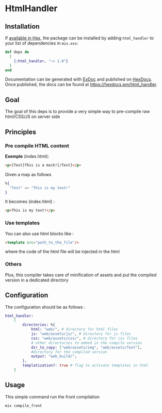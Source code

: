 # HtmlHandler

## Installation

If [available in Hex](https://hex.pm/docs/publish), the package can be installed
by adding `html_handler` to your list of dependencies in `mix.exs`:

```elixir
def deps do
  [
    {:html_handler, "~> 1.0"}
  ]
end
```

Documentation can be generated with [ExDoc](https://github.com/elixir-lang/ex_doc)
and published on [HexDocs](https://hexdocs.pm). Once published, the docs can
be found at <https://hexdocs.pm/html_handler>.

## Goal

The goal of this deps is to provide a very simple way to pre-compile raw html/CSS/JS on server side

## Principles

### Pre compile HTML content

__Exemple__ (index.html):
```html
<p>[Test]This is a mock![/Test]</p>
```

Given a map as follows 
```elixir
%{
  "Test" => "This is my text!"
}
```

It becomes (index.html) :
```html
<p>This is my text!</p>
```

### Use templates

You can also use html blocks like :
```html
<template src="path_to_the_file"/>
```
where the code of the html file will be injected in the html

### Others

Plus, this compiler takes care of minification of assets and put the compiled version in a dedicated directory

## Configuration

The configuration should be as follows :
```elixir
html_handler:
    [
        directories: %{
            html: "web/", # directory for html files
            js: "web/assets/js/", # directory for js files
            css: "web/assets/css/", # directory for css files
            # other directories to embed in the compile version
            dir_to_copy: ["web/assets/img", "web/assets/font"],
            #directory for the compiled version
            output: "web_build/",  
        },
        templatization?: true # flag to activate templates in html
    ]
```

## Usage

This simple command run the front compilation
```elixir
mix compile_front
```